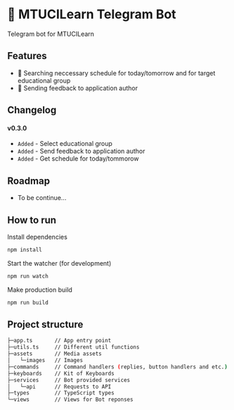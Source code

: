 
# 🤖 MTUCILearn Telegram Bot

Telegram bot for MTUCILearn


## Features

- 🔎 Searching neccessary schedule for today/tomorrow and for target educational group
- 📧 Sending feedback to application author

## Changelog

#### v0.3.0
- `Added` - Select educational group
- `Added` - Send feedback to application author
- `Added` - Get schedule for today/tommorow
## Roadmap

- To be continue...



## How to run
Install dependencies

```bash
npm install
```

Start the watcher (for development)

```bash
npm run watch
```

Make production build

```bash
npm run build
```


## Project structure

```bash
├─app.ts       // App entry point
├─utils.ts     // Different util functions
├─assets       // Media assets
│   └─images   // Images
├─commands     // Command handlers (replies, button handlers and etc.)
├─keyboards    // Kit of Keyboards
├─services     // Bot provided services
│   └─api      // Requests to API  
├─types        // TypeScript types   
└─views        // Views for Bot reponses
```